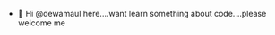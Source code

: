- 👋 Hi @dewamaul here....want learn something about code....please welcome me


<!---
dewamaul/dewamaul is a ✨ special ✨ repository because its `README.md` (this file) appears on your GitHub profile.
You can click the Preview link to take a look at your changes.
--->
